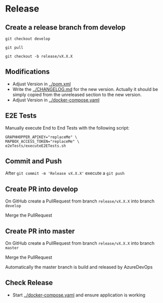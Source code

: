 # Release

## Create a release branch from develop
`git checkout develop`

`git pull`

`git checkout -b release/vX.X.X`

## Modifications
* Adjust Version in [../pom.xml](../pom.xml)
* Write the [../CHANGELOG.md](../CHANGELOG.md) for the new version. Actually it should be simply copied from the unreleased section to the new version.
* Adjust Version in [../docker-compose.yaml](../docker-compose.yaml)

## E2E Tests
Manually execute End to End Tests with the following script:
```
GRAPHHOPPER_APIKEY="replaceMe" \
MAPBOX_ACCESS_TOKEN="replaceMe" \
e2eTests/executeE2ETests.sh
```

## Commit and Push
After `git commit -m 'Release vX.X.X'` execute a `git push`

## Create PR into develop
On GitHub create a PullRequest from branch `release/vX.X.X` into branch `develop`

Merge the PullRequest

## Create PR into master
On GitHub create a PullRequest from branch `release/vX.X.X` into branch `master`

Merge the PullRequest

Automatically the master branch is build and released by AzureDevOps

## Check Release
* Start [../docker-compose.yaml](../docker-compose.yaml) and ensure application is working


